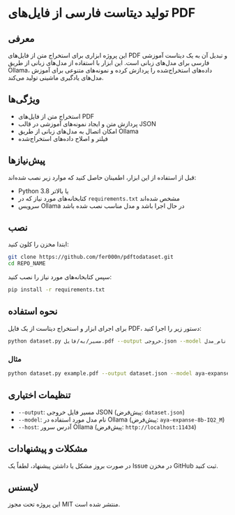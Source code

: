 # تولید دیتاست فارسی از فایل‌های PDF

## معرفی

این پروژه ابزاری برای استخراج متن از فایل‌های PDF و تبدیل آن به یک دیتاست آموزشی فارسی برای مدل‌های زبانی است. این ابزار با استفاده از مدل‌های زبانی از طریق Ollama، داده‌های استخراج‌شده را پردازش کرده و نمونه‌های متنوعی برای آموزش مدل‌های یادگیری ماشینی تولید می‌کند.

## ویژگی‌ها

- استخراج متن از فایل‌های PDF
- پردازش متن و ایجاد نمونه‌های آموزشی در قالب JSON
- امکان اتصال به مدل‌های زبانی از طریق Ollama
- فیلتر و اصلاح داده‌های استخراج‌شده

## پیش‌نیازها

قبل از استفاده از این ابزار، اطمینان حاصل کنید که موارد زیر نصب شده‌اند:

- Python 3.8 یا بالاتر
- کتابخانه‌های مورد نیاز که در `requirements.txt` مشخص شده‌اند
- سرویس Ollama در حال اجرا باشد و مدل مناسب نصب شده باشد

## نصب

ابتدا مخزن را کلون کنید:

```bash
git clone https://github.com/fer000n/pdftodataset.git
cd REPO_NAME
```

سپس کتابخانه‌های مورد نیاز را نصب کنید:

```bash
pip install -r requirements.txt
```

## نحوه استفاده

برای اجرای ابزار و استخراج دیتاست از یک فایل PDF، دستور زیر را اجرا کنید:

```bash
python dataset.py مسیر/به/فایل.pdf --output خروجی.json --model نام_مدل --host آدرس_سرور
```

### مثال

```bash
python dataset.py example.pdf --output dataset.json --model aya-expanse-8b-IQ2_M --host http://localhost:11434
```

## تنظیمات اختیاری

- `--output`: مسیر فایل خروجی JSON (پیش‌فرض: `dataset.json`)
- `--model`: نام مدل مورد استفاده در Ollama (پیش‌فرض: `aya-expanse-8b-IQ2_M`)
- `--host`: آدرس سرور Ollama (پیش‌فرض: `http://localhost:11434`)

## مشکلات و پیشنهادات

در صورت بروز مشکل یا داشتن پیشنهاد، لطفاً یک Issue در مخزن GitHub ثبت کنید.

## لایسنس

این پروژه تحت مجوز MIT منتشر شده است.

